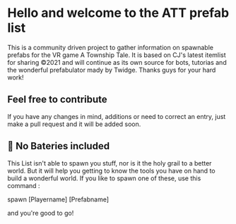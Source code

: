 # Hello and welcome to the ATT prefab list

This is a community driven project to gather information on spawnable prefabs for the VR game A Township Tale.
It is based on CJ's latest itemlist for sharing &copy;2021 and will continue as its own source for bots, tutorias and the wonderful prefabulator mady by Twidge. 
Thanks guys for your hard work!


## Feel free to contribute

If you have any changes in mind, additions or need to correct an entry, just make a pull request and it will be added soon.


## 🔋 No Bateries included 

This List isn't able to spawn you stuff, nor is it the holy grail to a better world. But it will help you getting to know the tools you have on hand to build a wonderful world.
If you like to spawn one of these, use this command :

spawn [Playername] [Prefabname]

and you're good to go!
